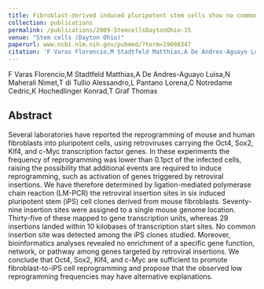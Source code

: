 ```yaml
---
title: Fibroblast-derived induced pluripotent stem cells show no common retroviral vector insertions.
collection: publications
permalink: /publications/2009-StemcellsDaytonOhio-15
venue: "Stem cells (Dayton Ohio)"
paperurl: www.ncbi.nlm.nih.gov/pubmed/?term=19008347
citation: 'F Varas Florencio,M Stadtfeld Matthias,A De Andres-Aguayo Luisa,N Maherali Nimet,T di Tullio Alessandro,L Pantano Lorena,C Notredame Cedric,K Hochedlinger Konrad,T Graf Thomas (2009) Fibroblast-derived induced pluripotent stem cells show no common retroviral vector insertions. <i>Stem cells (Dayton Ohio)</i>'
---
```


F Varas Florencio,M Stadtfeld Matthias,A De Andres-Aguayo Luisa,N Maherali Nimet,T di Tullio Alessandro,L Pantano Lorena,C Notredame Cedric,K Hochedlinger Konrad,T Graf Thomas
## Abstract
Several laboratories have reported the reprogramming of mouse and human fibroblasts into pluripotent cells, using retroviruses carrying the Oct4, Sox2, Klf4, and c-Myc transcription factor genes. In these experiments the frequency of reprogramming was lower than 0.1pct of the infected cells, raising the possibility that additional events are required to induce reprogramming, such as activation of genes triggered by retroviral insertions. We have therefore determined by ligation-mediated polymerase chain reaction (LM-PCR) the retroviral insertion sites in six induced pluripotent stem (iPS) cell clones derived from mouse fibroblasts. Seventy-nine insertion sites were assigned to a single mouse genome location. Thirty-five of these mapped to gene transcription units, whereas 29 insertions landed within 10 kilobases of transcription start sites. No common insertion site was detected among the iPS clones studied. Moreover, bioinformatics analyses revealed no enrichment of a specific gene function, network, or pathway among genes targeted by retroviral insertions. We conclude that Oct4, Sox2, Klf4, and c-Myc are sufficient to promote fibroblast-to-iPS cell reprogramming and propose that the observed low reprogramming frequencies may have alternative explanations.
